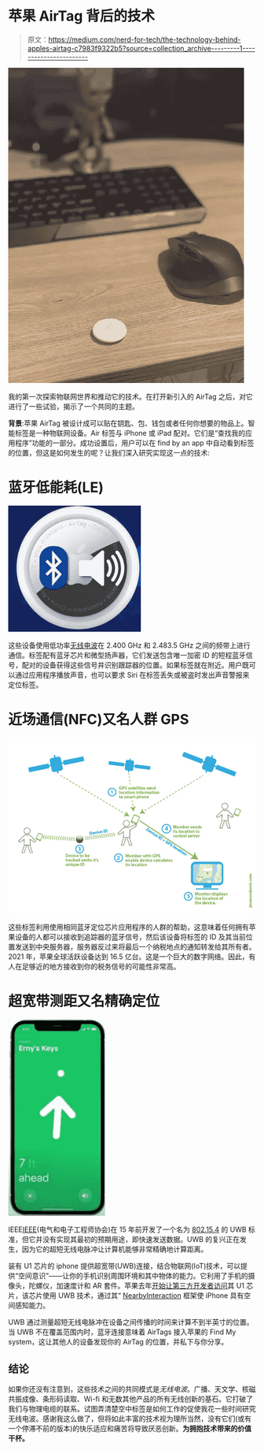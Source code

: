# 苹果 AirTag 背后的技术

> 原文：<https://medium.com/nerd-for-tech/the-technology-behind-apples-airtag-c7983f9322b5?source=collection_archive---------1----------------------->

![](img/dac88333b762e8719c50b09d724c62ef.png)

我的第一次探索物联网世界和推动它的技术。在打开新引入的 AirTag 之后，对它进行了一些试验，揭示了一个共同的主题。

**背景**:苹果 AirTag 被设计成可以贴在钥匙、包、钱包或者任何你想要的物品上。智能标签是一种物联网设备。Air 标签与 iPhone 或 iPad 配对。它们是“查找我的应用程序”功能的一部分。成功设置后，用户可以在 find by an app 中自动看到标签的位置，但这是如何发生的呢？让我们深入研究实现这一点的技术:

# 蓝牙低能耗(LE)

![](img/006f9664a55879492062b1c8b3711d01.png)

这些设备使用低功率[无线电波](https://electronics.howstuffworks.com/radio.htm)在 2.400 GHz 和 2.483.5 GHz 之间的频带上进行通信。标签配有蓝牙芯片和微型扬声器，它们发送包含唯一加密 ID 的短程蓝牙信号，配对的设备获得这些信号并识别跟踪器的位置。如果标签就在附近。用户既可以通过应用程序播放声音，也可以要求 Siri 在标签丢失或被盗时发出声音警报来定位标签。

# 近场通信(NFC)又名人群 GPS

![](img/4d4084f72c1ae4a40f4b0c818d9c992a.png)

这些标签利用使用相同蓝牙定位芯片应用程序的人群的帮助，这意味着任何拥有苹果设备的人都可以接收到追踪器的蓝牙信号，然后该设备将标签的 ID 及其当前位置发送到中央服务器，服务器反过来将最后一个纳税地点的通知转发给其所有者。2021 年，苹果全球活跃设备达到 16.5 亿台。这是一个巨大的数字网络。因此，有人在足够近的地方接收到你的税务信号的可能性非常高。

# **超宽带测距又名精确定位**

![](img/1af7becec7b797a5999d5c216f5843de.png)

IEEE[IEEE](https://www.ieee.org/)(电气和电子工程师协会)在 15 年前开发了一个名为 [802.15.4](http://www.ieee802.org/15/) 的 UWB 标准，但它并没有实现其最初的预期用途，即快速发送数据。UWB 的复兴正在发生，因为它的超短无线电脉冲让计算机能够非常精确地计算距离。

装有 U1 芯片的 iphone 提供超宽带(UWB)连接，结合物联网(IoT)技术，可以提供“空间意识”——让你的手机识别周围环境和其中物体的能力。它利用了手机的摄像头，陀螺仪，加速度计和 AR 套件。苹果去年[开始让第三方开发者访问](https://www.imore.com/ios-14-developers-can-now-take-advantage-u1-chip-thanks-new-nearby-interaction-framework)其 U1 芯片，该芯片使用 UWB 技术，通过其“ [NearbyInteraction](https://developer.apple.com/documentation/nearbyinteraction) 框架使 iPhone 具有空间感知能力。

UWB 通过测量超短无线电脉冲在设备之间传播的时间来计算不到半英寸的位置。当 UWB 不在覆盖范围内时，蓝牙连接意味着 AirTags 接入苹果的 Find My system，这让其他人的设备发现你的 AirTag 的位置，并私下与你分享。

## 结论

如果你还没有注意到，这些技术之间的共同模式是*无线电波*。广播、天文学、核磁共振成像、条形码读取、Wi-fi 和无数其他产品的所有无线创新的基石。它打破了我们与物理电缆的联系。试图弄清楚空中标签是如何工作的促使我花一些时间研究无线电波。感谢我这么做了，但将如此丰富的技术视为理所当然，没有它们(或有一个停滞不前的版本)的快乐适应和痛苦将导致厌恶创新。**为拥抱技术带来的价值干杯。**